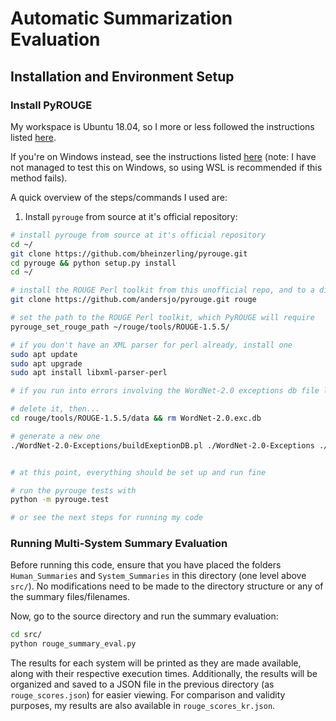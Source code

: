 # Automatic Summarization Evaluation

## Installation and Environment Setup

### Install PyROUGE

My workspace is Ubuntu 18.04, so I more or less followed the instructions listed [here](https://stackoverflow.com/a/57686103/9464919).

If you're on Windows instead, see the instructions listed [here](https://stackoverflow.com/a/47045437/9464919) (note: I have not managed to test this on Windows, so using WSL is recommended if this method fails).

A quick overview of the steps/commands I used are:

1. Install `pyrouge` from source at it's official repository: 

```bash
# install pyrouge from source at it's official repository
cd ~/
git clone https://github.com/bheinzerling/pyrouge.git
cd pyrouge && python setup.py install
cd ~/

# install the ROUGE Perl toolkit from this unofficial repo, and to a different directory than the wrapper above
git clone https://github.com/andersjo/pyrouge.git rouge

# set the path to the ROUGE Perl toolkit, which PyROUGE will require
pyrouge_set_rouge_path ~/rouge/tools/ROUGE-1.5.5/

# if you don't have an XML parser for perl already, install one
sudo apt update
sudo apt upgrade
sudo apt install libxml-parser-perl

# if you run into errors involving the WordNet-2.0 exceptions db file like I did...

# delete it, then...
cd rouge/tools/ROUGE-1.5.5/data && rm WordNet-2.0.exc.db

# generate a new one
./WordNet-2.0-Exceptions/buildExeptionDB.pl ./WordNet-2.0-Exceptions ./smart_common_words.txt ./WordNet-2.0.exc.db


# at this point, everything should be set up and run fine

# run the pyrouge tests with 
python -m pyrouge.test

# or see the next steps for running my code
```

### Running Multi-System Summary Evaluation

Before running this code, ensure that you have placed the folders `Human_Summaries` and `System_Summaries` in this directory (one level above `src/`). No modifications need to be made to the directory structure or any of the summary files/filenames.

Now, go to the source directory and run the summary evaluation:

```bash
cd src/
python rouge_summary_eval.py
```

The results for each system will be printed as they are made available, along with their respective execution times. Additionally, the results will be organized and saved to a JSON file in the previous directory (as `rouge_scores.json`) for easier viewing. For comparison and validity purposes, my results are also available in `rouge_scores_kr.json`.
